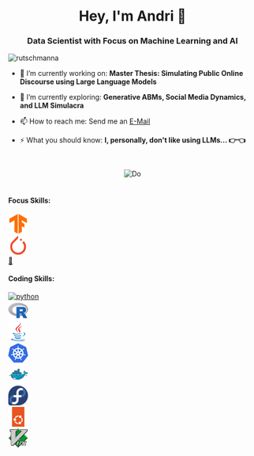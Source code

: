 <h1 align="center">Hey, I'm Andri 👋</h1>
<h3 align="center">Data Scientist with Focus on Machine Learning and AI</h3>

<p align="left"> <img src="https://komarev.com/ghpvc/?username=rutschmanna&label=Profile%20views&color=0e75b6&style=flat" alt="rutschmanna" /> </p>

- 🔭 I’m currently working on: **Master Thesis: Simulating Public Online Discourse using Large Language Models**

- 🌱 I’m currently exploring: **Generative ABMs, Social Media Dynamics, and LLM Simulacra**

- 📫 How to reach me: Send me an [E-Mail](mailto:andri.rutschmann@uni-konstanz.de)

- ⚡ What you should know: **I, personally, don't like using LLMs... 👉👈**
<br/>
<p align="center"> <img src="https://user-images.githubusercontent.com/96571546/194543121-302d7f9d-5946-4016-a5a2-d75239f6debf.gif" alt="Do" width="435" height="220"/>
<br/>
<br/>
<h4 align="left">Focus Skills:</h4>
<p align="left">
  <a href="https://www.tensorflow.org/" target="_blank" rel="noreferrer"> 
  <img src="https://github.com/devicons/devicon/blob/master/icons/tensorflow/tensorflow-original.svg" alt="TensorFlow" width="40" height="40"/> </a> <br>
  <a href="https://pytorch.org/" target="_blank" rel="noreferrer"> 
  <img src="https://github.com/devicons/devicon/blob/master/icons/pytorch/pytorch-original.svg" alt="Pytorch" width="40" height="40"/> </a> <br>
  <a href="https://huggingface.co/" target="_blank" rel="noreferrer"> 🤗 </a> 
<br>
</p>
<h4 align="left">Coding Skills:</h4>
<p align="left">
  <a href="https://www.python.org" target="_blank" rel="noreferrer"> 
  <img src="https://github.com/devicons/devicon/blob/master/icons/python/python-original. svg" alt="python" width="40" height="40"/> </a> <br>
  <a href="https://cran.r-project.org/" target="_blank" rel="noreferrer">
  <img src="https://github.com/devicons/devicon/blob/master/icons/r/r-original.svg" alt="R" width="40" height="40"/> </a> <br>
  <a href="https://www.java.com" target="_blank" rel="noreferrer"> 
  <img src="https://github.com/devicons/devicon/blob/master/icons/java/java-original.svg" alt="java" width="40" height="40"/> </a> <br>
  <a href="https://kubernetes.io/" target="_blank" rel="noreferrer"> 
  <img src="https://github.com/devicons/devicon/blob/master/icons/kubernetes/kubernetes-original.svg" alt="Kubernetes" width="40" height="40"/> </a> <br>
  <a href="https://www.docker.com/" target="_blank" rel="noreferrer"> 
  <img src="https://github.com/devicons/devicon/blob/master/icons/docker/docker-original.svg" alt="Docker" width="40" height="40"/> </a> <br>
  <a href="https://fedoraproject.org/" target="_blank" rel="noreferrer"> 
  <img src="https://github.com/devicons/devicon/blob/master/icons/fedora/fedora-original.svg" alt="Fedora" width="40" height="40"/> </a> <br>
  <a href="https://ubuntu.com/" target="_blank" rel="noreferrer">
  <img src="https://github.com/devicons/devicon/blob/master/icons/ubuntu/ubuntu-original.svg" alt="Ubuntu" width="40" height="40"/> 
</a> <br>
  <a href="https://www.vim.org/" target="_blank" rel="noreferrer">
  <img src="https://github.com/devicons/devicon/blob/master/icons/vim/vim-original.svg" alt="Vim" width="40" height="40"/></a> <br>
</p>
